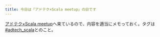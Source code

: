 ```yaml
---
title: 今日は「アドテク×Scala meetup」の日です
---
```


[アドテク×Scala meetup](http://connpass.com/event/8384/)へ来ているので、内容を適当にメモっておく。タグは[#adtech_scala](https://twitter.com/search?q=%23adtech_scala)とのこと。

<!--
## 「アドテクを支えるScala - Ad Generationの場合」野村欣弘さん

## 「Dynalystが広告配信で使っている技術(Spray×Akka×Kamon×Zabbix)」韓翔元さん

## 「アドテク×Scala×パフォーマンスチューニング」水谷陽介さん

## 「軽量言語メインのWeb系エンジニアだった自分がScalaのシステム開発に携わることになった経緯」 重村道人さん
-->
